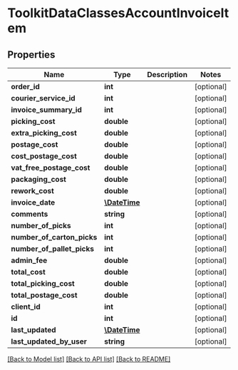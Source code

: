 # ToolkitDataClassesAccountInvoiceItem

## Properties
Name | Type | Description | Notes
------------ | ------------- | ------------- | -------------
**order_id** | **int** |  | [optional] 
**courier_service_id** | **int** |  | [optional] 
**invoice_summary_id** | **int** |  | [optional] 
**picking_cost** | **double** |  | [optional] 
**extra_picking_cost** | **double** |  | [optional] 
**postage_cost** | **double** |  | [optional] 
**cost_postage_cost** | **double** |  | [optional] 
**vat_free_postage_cost** | **double** |  | [optional] 
**packaging_cost** | **double** |  | [optional] 
**rework_cost** | **double** |  | [optional] 
**invoice_date** | [**\DateTime**](\DateTime.md) |  | [optional] 
**comments** | **string** |  | [optional] 
**number_of_picks** | **int** |  | [optional] 
**number_of_carton_picks** | **int** |  | [optional] 
**number_of_pallet_picks** | **int** |  | [optional] 
**admin_fee** | **double** |  | [optional] 
**total_cost** | **double** |  | [optional] 
**total_picking_cost** | **double** |  | [optional] 
**total_postage_cost** | **double** |  | [optional] 
**client_id** | **int** |  | [optional] 
**id** | **int** |  | [optional] 
**last_updated** | [**\DateTime**](\DateTime.md) |  | [optional] 
**last_updated_by_user** | **string** |  | [optional] 

[[Back to Model list]](../README.md#documentation-for-models) [[Back to API list]](../README.md#documentation-for-api-endpoints) [[Back to README]](../README.md)


